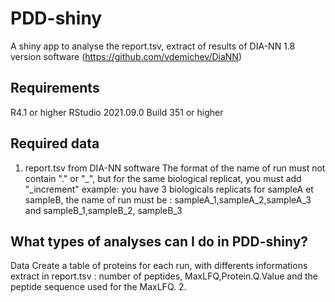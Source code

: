 # PDD-shiny
A shiny app to analyse the report.tsv, extract of results of DIA-NN 1.8 version software (https://github.com/vdemichev/DiaNN)
## Requirements
R4.1 or higher
RStudio 2021.09.0 Build 351 or higher
## Required data
1. report.tsv from DIA-NN software
The format of the name of run must not contain "." or "_", but for the same biological replicat, you must add "_increment"
example: you have 3 biologicals replicats for sampleA et sampleB, the name of run must be : sampleA_1,sampleA_2,sampleA_3 and sampleB_1,sampleB_2, sampleB_3
## What types of analyses can I do in PDD-shiny?
Data
Create a table of proteins for each run, with differents informations extract in report.tsv : number of peptides, MaxLFQ,Protein.Q.Value and the peptide sequence used for the MaxLFQ.
2.
